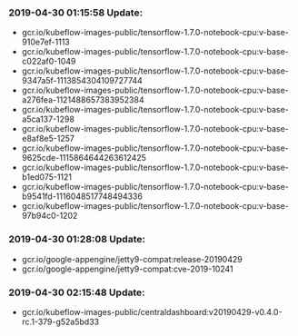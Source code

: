 ### 2019-04-30 01:15:58 Update:

- gcr.io/kubeflow-images-public/tensorflow-1.7.0-notebook-cpu:v-base-910e7ef-1113
- gcr.io/kubeflow-images-public/tensorflow-1.7.0-notebook-cpu:v-base-c022af0-1049
- gcr.io/kubeflow-images-public/tensorflow-1.7.0-notebook-cpu:v-base-9347a5f-1113854304109727744
- gcr.io/kubeflow-images-public/tensorflow-1.7.0-notebook-cpu:v-base-a276fea-1121488657383952384
- gcr.io/kubeflow-images-public/tensorflow-1.7.0-notebook-cpu:v-base-a5ca137-1298
- gcr.io/kubeflow-images-public/tensorflow-1.7.0-notebook-cpu:v-base-e8af8e5-1257
- gcr.io/kubeflow-images-public/tensorflow-1.7.0-notebook-cpu:v-base-9625cde-1115864644263612425
- gcr.io/kubeflow-images-public/tensorflow-1.7.0-notebook-cpu:v-base-b1ed075-1121
- gcr.io/kubeflow-images-public/tensorflow-1.7.0-notebook-cpu:v-base-b9541fd-1116048517748494336
- gcr.io/kubeflow-images-public/tensorflow-1.7.0-notebook-cpu:v-base-97b94c0-1202
### 2019-04-30 01:28:08 Update:

- gcr.io/google-appengine/jetty9-compat:release-20190429
- gcr.io/google-appengine/jetty9-compat:cve-2019-10241
### 2019-04-30 02:15:48 Update:

- gcr.io/kubeflow-images-public/centraldashboard:v20190429-v0.4.0-rc.1-379-g52a5bd33
